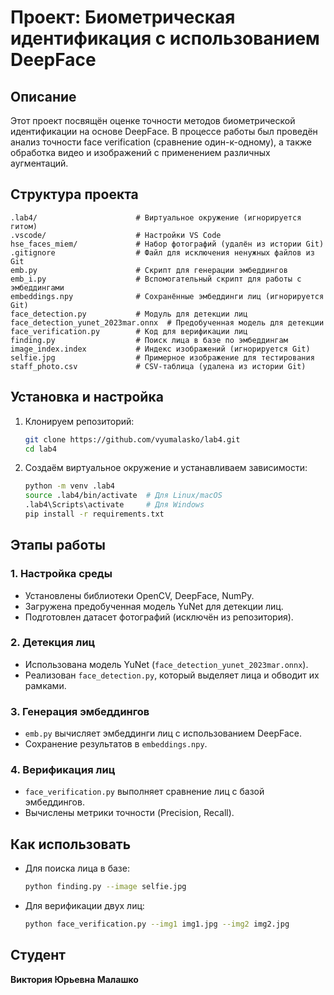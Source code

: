 # Проект: Биометрическая идентификация с использованием DeepFace

## Описание
Этот проект посвящён оценке точности методов биометрической идентификации на основе DeepFace. В процессе работы был проведён анализ точности face verification (сравнение один-к-одному), а также обработка видео и изображений с применением различных аугментаций.

## Структура проекта
```
.lab4/                      # Виртуальное окружение (игнорируется гитом)
.vscode/                    # Настройки VS Code
hse_faces_miem/             # Набор фотографий (удалён из истории Git)
.gitignore                  # Файл для исключения ненужных файлов из Git
emb.py                      # Скрипт для генерации эмбеддингов
emb_i.py                    # Вспомогательный скрипт для работы с эмбеддингами
embeddings.npy              # Сохранённые эмбеддинги лиц (игнорируется Git)
face_detection.py           # Модуль для детекции лиц
face_detection_yunet_2023mar.onnx  # Предобученная модель для детекции
face_verification.py        # Код для верификации лиц
finding.py                  # Поиск лица в базе по эмбеддингам
image_index.index           # Индекс изображений (игнорируется Git)
selfie.jpg                  # Примерное изображение для тестирования
staff_photo.csv             # CSV-таблица (удалена из истории Git)
```

## Установка и настройка
1. Клонируем репозиторий:
   ```sh
   git clone https://github.com/vyumalasko/lab4.git
   cd lab4
   ```
2. Создаём виртуальное окружение и устанавливаем зависимости:
   ```sh
   python -m venv .lab4
   source .lab4/bin/activate  # Для Linux/macOS
   .lab4\Scripts\activate     # Для Windows
   pip install -r requirements.txt
   ```

## Этапы работы
### 1. Настройка среды
- Установлены библиотеки OpenCV, DeepFace, NumPy.
- Загружена предобученная модель YuNet для детекции лиц.
- Подготовлен датасет фотографий (исключён из репозитория).

### 2. Детекция лиц
- Использована модель YuNet (`face_detection_yunet_2023mar.onnx`).
- Реализован `face_detection.py`, который выделяет лица и обводит их рамками.

### 3. Генерация эмбеддингов
- `emb.py` вычисляет эмбеддинги лиц с использованием DeepFace.
- Сохранение результатов в `embeddings.npy`.

### 4. Верификация лиц
- `face_verification.py` выполняет сравнение лиц с базой эмбеддингов.
- Вычислены метрики точности (Precision, Recall).

## Как использовать
- Для поиска лица в базе:
  ```sh
  python finding.py --image selfie.jpg
  ```
- Для верификации двух лиц:
  ```sh
  python face_verification.py --img1 img1.jpg --img2 img2.jpg
  ```

## Студент
**Виктория Юрьевна Малашко**

